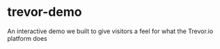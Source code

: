 # trevor-demo
An interactive demo we built to give visitors a feel for what the Trevor.io platform does
